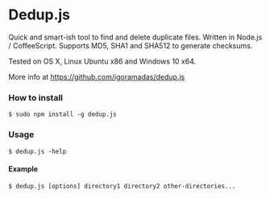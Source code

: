 # Dedup.js


Quick and smart-ish tool to find and delete duplicate files. Written in Node.js / CoffeeScript.
Supports MD5, SHA1 and SHA512 to generate checksums.

Tested on OS X, Linux Ubuntu x86 and Windows 10 x64.

More info at https://github.com/igoramadas/dedup.js

### How to install

    $ sudo npm install -g dedup.js

### Usage

    $ dedup.js -help

#### Example

    $ dedup.js [options] directory1 directory2 other-directories...
